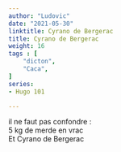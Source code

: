 ```yaml
---
author: "Ludovic"
date: "2021-05-30"
linktitle: Cyrano de Bergerac
title: Cyrano de Bergerac
weight: 16
tags : [
    "dicton",
    "Caca",
]
series:
- Hugo 101

---
```


il ne faut pas confondre :  
5 kg de merde en vrac  
Et Cyrano de Bergerac